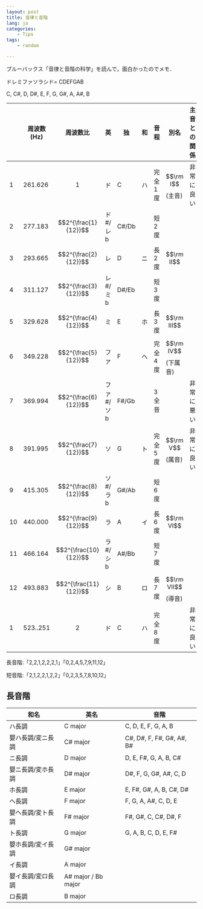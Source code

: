 ```yaml
---
layout: post
title: 音律と音階
lang: ja
categories:
    - Tips
tags:
    - random

---
```


ブルーバックス「音律と音階の科学」を読んで，面白かったのでメモ．



ドレミファソラシド= CDEFGAB



C, C#, D, D#, E, F, G, G#, A, A#, B 



|      | 周波数(Hz) | 周波数比              | 英        | 独    | 和   | 音程    | 別名                | 主音との関係 |
| ---- | ---------- | --------------------- | --------- | ----- | ---- | ------- | ------------------- | ------------ |
| 1    | 261.626    | $$1$$                 | ド        | C     | ハ   | 完全1度 | $$\rm I$$ (主音)    | 非常に良い   |
| 2    | 277.183    | $$2^{\frac{1}{12}}$$  | ド#/レb   | C#/Db |      | 短2度   |                     |              |
| 3    | 293.665    | $$2^{\frac{2}{12}}$$  | レ        | D     | ニ   | 長2度   | $$\rm II$$          |              |
| 4    | 311.127    | $$2^{\frac{3}{12}}$$  | レ#/ミb   | D#/Eb |      | 短3度   |                     |              |
| 5    | 329.628    | $$2^{\frac{4}{12}}$$  | ミ        | E     | ホ   | 長3度   | $$\rm III$$         |              |
| 6    | 349.228    | $$2^{\frac{5}{12}}$$  | ファ      | F     | へ   | 完全4度 | $$\rm IV$$ (下属音) |              |
| 7    | 369.994    | $$2^{\frac{6}{12}}$$  | ファ#/ソb | F#/Gb |      | 3全音   |                     | 非常に悪い   |
| 8    | 391.995    | $$2^{\frac{7}{12}}$$  | ソ        | G     | ト   | 完全5度 | $$\rm V$$ (属音)    | 非常に良い   |
| 9    | 415.305    | $$2^{\frac{8}{12}}$$  | ソ#/ラb   | G#/Ab |      | 短6度   |                     |              |
| 10   | 440.000    | $$2^{\frac{9}{12}}$$  | ラ        | A     | イ   | 長6度   | $$\rm VI$$          |              |
| 11   | 466.164    | $$2^{\frac{10}{12}}$$ | ラ#/シb   | A#/Bb |      | 短7度   |                     |              |
| 12   | 493.883    | $$2^{\frac{11}{12}}$$ | シ        | B     | ロ   | 長7度   | $$\rm VII$$ (導音)  |              |
| 1    | 523..251   | $$2$$                 | ド        | C     | ハ   | 完全8度 |                     | 非常に良い   |









長音階:「2,2,1,2,2,2,1」「0,2,4,5,7,9,11,12」

短音階:「2,1,2,2,1,2,2」「0,2,3,5,7,8,10,12」





## 長音階



| 和名              | 英名                | 音階                      |
| ----------------- | ------------------- | ------------------------- |
| ハ長調            | C major             | C, D, E, F, G, A, B       |
| 嬰ハ長調/変ニ長調 | C# major            | C#, D#, F, F#, G#, A#, B# |
| ニ長調            | D major             | D, E, F#, G, A, B, C#     |
| 嬰ニ長調/変ホ長調 | D# major            | D#, F, G, G#, A#, C, D    |
| ホ長調            | E major             | E, F#, G#, A, B, C#, D#   |
| ヘ長調            | F major             | F, G, A, A#, C, D, E      |
| 嬰ヘ長調/変ト長調 | F# major            | F#, G#, C, C#, D#, F      |
| ト長調            | G major             | G, A, B, C, D, E, F#      |
| 嬰ホ長調/変イ長調 | G# major            |                           |
| イ長調            | A major             |                           |
| 嬰イ長調/変ロ長調 | A# major / Bb major |                           |
| ロ長調            | B major             |                           |







